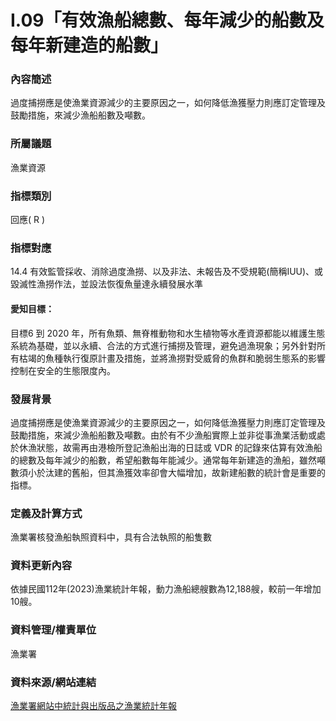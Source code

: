 # I.09「有效漁船總數、每年減少的船數及每年新建造的船數」

<script type="text/javascript" src="http://cdn.mathjax.org/mathjax/latest/MathJax.js?config=TeX-AMS-MML_HTMLorMML"></script>

### 內容簡述
過度捕撈應是使漁業資源減少的主要原因之一，如何降低漁獲壓力則應訂定管理及鼓勵措施，來減少漁船船數及噸數。
### 所屬議題
漁業資源
### 指標類別
回應( R )
### 指標對應
14.4
有效監管採收、消除過度漁撈、以及非法、未報告及不受規範(簡稱IUU)、或毀滅性漁撈作法，並設法恢復魚量達永續發展水準
#### 愛知目標：
目標6
到 2020 年，所有魚類、無脊椎動物和水生植物等水產資源都能以維護生態系統為基礎，並以永續、合法的方式進行捕撈及管理，避免過漁現象；另外針對所有枯竭的魚種執行復原計畫及措施，並將漁撈對受威脅的魚群和脆弱生態系的影響控制在安全的生態限度內。
### 發展背景
過度捕撈應是使漁業資源減少的主要原因之一，如何降低漁獲壓力則應訂定管理及鼓勵措施，來減少漁船船數及噸數。由於有不少漁船實際上並非從事漁業活動或處於休漁狀態，故需再由港檢所登記漁船出海的日誌或 VDR 的記錄來估算有效漁船的總數及每年減少的船數，希望船數每年能減少。通常每年新建造的漁船，雖然噸數須小於汰建的舊船，但其漁獲效率卻會大幅增加，故新建船數的統計會是重要的指標。
### 定義及計算方式
漁業署核發漁船執照資料中，具有合法執照的船隻數
### 資料更新內容
依據民國112年(2023)漁業統計年報，動力漁船總艘數為12,188艘，較前一年增加10艘。
### 資料管理/權責單位
漁業署
### 資料來源/網站連結
[漁業署網站中統計與出版品之漁業統計年報](https://www.fa.gov.tw/cht/PublicationsFishYear/index.aspx)
